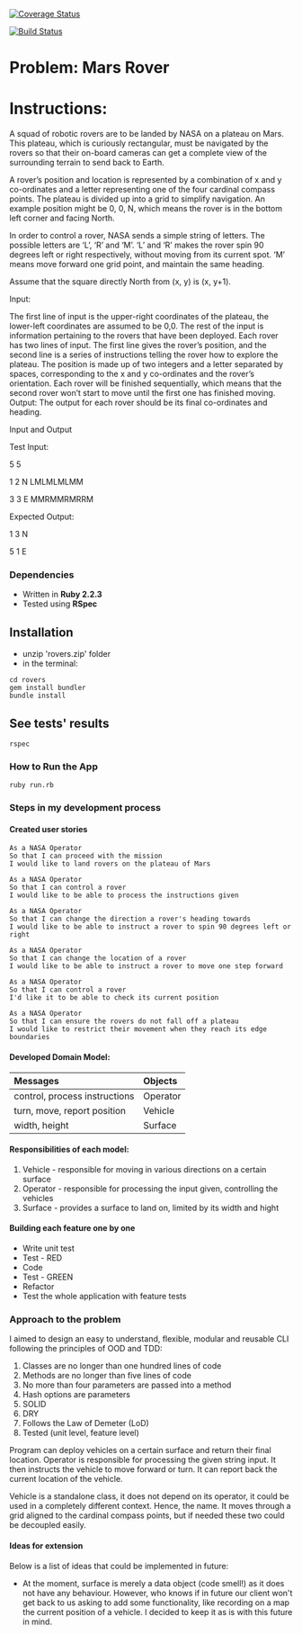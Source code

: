 
[![Coverage Status](https://coveralls.io/repos/github/edytawrobel/practice-project/badge.svg?branch=master)](https://coveralls.io/github/edytawrobel/practice-project?branch=master)

[![Build Status](https://travis-ci.org/edytawrobel/practice-project.svg?branch=master)](https://travis-ci.org/edytawrobel/practice-project)

Problem: Mars Rover
===================

Instructions:
=============

A squad of robotic rovers are to be landed by NASA on a plateau on Mars. This plateau, which is curiously rectangular, must be navigated by the rovers so that their on-board cameras can get a complete view of the surrounding terrain to send back to Earth.

A rover’s position and location is represented by a combination of x and y co-ordinates and a letter representing one of the four cardinal compass points. The plateau is divided up into a grid to simplify navigation. An example position might be 0, 0, N, which means the rover is in the bottom left corner and facing North.

In order to control a rover, NASA sends a simple string of letters. The possible letters are ‘L’, ‘R’ and ‘M’. ‘L’ and ‘R’ makes the rover spin 90 degrees left or right respectively, without moving from its current spot. ‘M’ means move forward one grid point, and maintain the same heading.

Assume that the square directly North from (x, y) is (x, y+1).

Input:

The first line of input is the upper-right coordinates of the plateau, the lower-left coordinates are assumed to be 0,0.
The rest of the input is information pertaining to the rovers that have been deployed. Each rover has two lines of input. The first line gives the rover’s position, and the second line is a series of instructions telling the rover how to explore the plateau.
The position is made up of two integers and a letter separated by spaces, corresponding to the x and y co-ordinates and the rover’s orientation.
Each rover will be finished sequentially, which means that the second rover won’t start to move until the first one has finished moving.
Output: The output for each rover should be its final co-ordinates and heading.

Input and Output

Test Input:

5 5

1 2 N
LMLMLMLMM

3 3 E
MMRMMRMRRM

Expected Output:

1 3 N

5 1 E

### Dependencies

* Written in **Ruby 2.2.3**
* Tested using **RSpec**

## Installation

- unzip 'rovers.zip' folder
- in the terminal:

```
cd rovers
gem install bundler
bundle install
```

## See tests' results

```
rspec
```

### How to Run the App

```
ruby run.rb
```

### Steps in my development process

#### Created user stories

  ```
  As a NASA Operator
  So that I can proceed with the mission
  I would like to land rovers on the plateau of Mars

  As a NASA Operator
  So that I can control a rover
  I would like to be able to process the instructions given

  As a NASA Operator
  So that I can change the direction a rover's heading towards
  I would like to be able to instruct a rover to spin 90 degrees left or right

  As a NASA Operator
  So that I can change the location of a rover
  I would like to be able to instruct a rover to move one step forward

  As a NASA Operator
  So that I can control a rover
  I'd like it to be able to check its current position

  As a NASA Operator
  So that I can ensure the rovers do not fall off a plateau
  I would like to restrict their movement when they reach its edge boundaries
  ```

#### Developed Domain Model:

| Messages | Objects |
|:---------|:--------------|
| control, process instructions | Operator |
| turn, move, report position |  Vehicle |
| width, height | Surface |

#### Responsibilities of each model:

1. Vehicle - responsible for moving in various directions on a certain surface
2. Operator - responsible for processing the input given, controlling the vehicles
3. Surface - provides a surface to land on, limited by its width and hight


#### Building each feature one by one

  * Write unit test
  * Test      - RED
  * Code
  * Test    - GREEN
  * Refactor
  * Test the whole application with feature tests

### Approach to the problem

I aimed to design an easy to understand, flexible, modular and reusable CLI following the principles of OOD and TDD:

1. Classes are no longer than one hundred lines of code
2. Methods are no longer than five lines of code
3. No more than four parameters are passed into a method
4. Hash options are parameters
5. SOLID
6. DRY
7. Follows the Law of Demeter (LoD)
8. Tested (unit level, feature level)

Program can deploy vehicles on a certain surface and return their final location.
Operator is responsible for processing the given string input. It then instructs the vehicle to move forward or turn. It can report back the current location of the vehicle.

Vehicle is a standalone class, it does not depend on its operator, it could be used in a completely different context. Hence, the name. It moves through a grid aligned to the cardinal compass points, but if needed these two could be decoupled easily.

#### Ideas for extension

Below is a list of ideas that could be implemented in future:

* At the moment, surface is merely a data object (code smell!) as it does not have any behaviour. However, who knows if in future our client won't get back to us asking to add some functionality, like recording on a map the current position of a vehicle. I decided to keep it as is with this future in mind.
